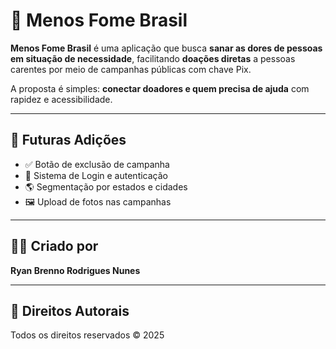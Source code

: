 # 🥖 Menos Fome Brasil

**Menos Fome Brasil** é uma aplicação que busca **sanar as dores de pessoas em situação de necessidade**, facilitando **doações diretas** a pessoas carentes por meio de campanhas públicas com chave Pix.

A proposta é simples: **conectar doadores e quem precisa de ajuda** com rapidez e acessibilidade.

---

## 🚧 Futuras Adições

- ✅ Botão de exclusão de campanha
- 🔐 Sistema de Login e autenticação
- 🌎 Segmentação por estados e cidades
- 🖼️ Upload de fotos nas campanhas

---

## 👨‍💻 Criado por

**Ryan Brenno Rodrigues Nunes**

---

## 📄 Direitos Autorais

Todos os direitos reservados ©️ 2025
